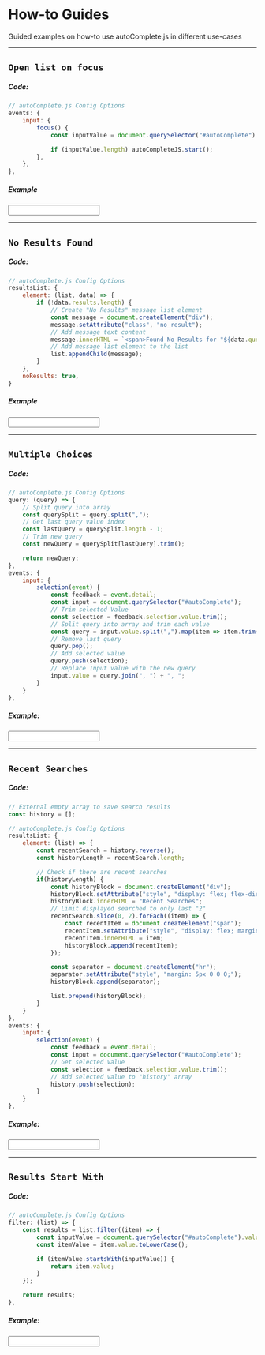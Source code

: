# How-to Guides
Guided examples on how-to use autoComplete.js in different use-cases

***

## `Open list on focus`

<!-- panels:start -->
<!-- div:left-panel -->

##### Code:

```js
// autoComplete.js Config Options
events: {
    input: {
        focus() {
            const inputValue = document.querySelector("#autoComplete").value;

            if (inputValue.length) autoCompleteJS.start();
        },
    },
},
```

<!-- div:right-panel -->

##### Example

<input type="text" dir="ltr" spellcheck=false autocorrect="off" autocomplete="off" autocapitalize="off" id="autoComplete_01">

<!-- panels:end -->

***

## `No Results Found`

<!-- panels:start -->
<!-- div:left-panel -->

##### Code:

```js
// autoComplete.js Config Options
resultsList: {
    element: (list, data) => {
        if (!data.results.length) {
            // Create "No Results" message list element
            const message = document.createElement("div");
            message.setAttribute("class", "no_result");
            // Add message text content
            message.innerHTML = `<span>Found No Results for "${data.query}"</span>`;
            // Add message list element to the list
            list.appendChild(message);
        }
    },
    noResults: true,
}
```

<!-- div:right-panel -->

##### Example

<input type="text" dir="ltr" spellcheck=false autocorrect="off" autocomplete="off" autocapitalize="off" id="autoComplete_02">

<!-- panels:end -->

***

## `Multiple Choices`

<!-- panels:start -->
<!-- div:left-panel -->
##### Code:

```js
// autoComplete.js Config Options
query: (query) => {
    // Split query into array
    const querySplit = query.split(",");
    // Get last query value index
    const lastQuery = querySplit.length - 1;
    // Trim new query
    const newQuery = querySplit[lastQuery].trim();

    return newQuery;
},
events: {
    input: {
        selection(event) {
            const feedback = event.detail;
            const input = document.querySelector("#autoComplete");
            // Trim selected Value
            const selection = feedback.selection.value.trim();
            // Split query into array and trim each value
            const query = input.value.split(",").map(item => item.trim());
            // Remove last query
            query.pop();
            // Add selected value
            query.push(selection);
            // Replace Input value with the new query
            input.value = query.join(", ") + ", ";
        }
    }
},
```

<!-- div:right-panel -->

##### Example:

<input type="text" dir="ltr" spellcheck=false autocorrect="off" autocomplete="off" autocapitalize="off" id="autoComplete_03">

<!-- panels:end -->

***

## `Recent Searches`

<!-- panels:start -->
<!-- div:left-panel -->
##### Code:
```js
// External empty array to save search results
const history = [];
```

```js
// autoComplete.js Config Options
resultsList: {
    element: (list) => {
        const recentSearch = history.reverse();
        const historyLength = recentSearch.length;

        // Check if there are recent searches
        if(historyLength) {
            const historyBlock = document.createElement("div");
            historyBlock.setAttribute("style", "display: flex; flex-direction: column; margin: .3rem; padding: .3rem .5rem;");
            historyBlock.innerHTML = "Recent Searches";
            // Limit displayed searched to only last "2"
            recentSearch.slice(0, 2).forEach((item) => {
                const recentItem = document.createElement("span");
                recentItem.setAttribute("style", "display: flex; margin: .2rem; color: rgba(0, 0, 0, .2);");
                recentItem.innerHTML = item;
                historyBlock.append(recentItem);
            });

            const separator = document.createElement("hr");
            separator.setAttribute("style", "margin: 5px 0 0 0;");
            historyBlock.append(separator);

            list.prepend(historyBlock);
        }
    }
},
events: {
    input: {
        selection(event) {
            const feedback = event.detail;
            const input = document.querySelector("#autoComplete");
            // Get selected Value
            const selection = feedback.selection.value.trim();
            // Add selected value to "history" array
            history.push(selection);
        }
    }
},
```

<!-- div:right-panel -->

##### Example:

<input type="text" dir="ltr" spellcheck=false autocorrect="off" autocomplete="off" autocapitalize="off" id="autoComplete_04">

<!-- panels:end -->

***

## `Results Start With`

<!-- panels:start -->
<!-- div:left-panel -->
##### Code:

```js
// autoComplete.js Config Options
filter: (list) => {
    const results = list.filter((item) => {
        const inputValue = document.querySelector("#autoComplete").value.toLowerCase();
        const itemValue = item.value.toLowerCase();

        if (itemValue.startsWith(inputValue)) {
            return item.value;
        }
    });

    return results;
},
```

<!-- div:right-panel -->

##### Example:

<input type="text" dir="ltr" spellcheck=false autocorrect="off" autocomplete="off" autocapitalize="off" id="autoComplete_05">

<!-- panels:end -->

<script>
    const data = {
        src: ["Pizza", "Burgers", "Sushi", "Coffee", "Soda", "Fresh Juice"]
    };
    const placeHolder = "Pizza, Burger, Sushi";
    const resultsList= {
        element(list, data) {
            if (!data.results.length) {
                // Create "No Results" message list element
                const message = document.createElement("div");
                message.setAttribute("class", "no_result");
                // Add message text content
                message.innerHTML = `<span>Found No Results for "${data.query}"</span>`;
                // Add message list element to the list
                list.prepend(message);
            }
        },
        noResults: true,
    };
    const resultItem = {
        highlight: true
    };

    const autoCompleteJS_01 = new autoComplete({
        selector: "#autoComplete_01",
        placeHolder,
        data,
        resultsList,
        resultItem,
        events: {
            input: {
                focus() {
                    if (autoCompleteJS_01.input.value.length) autoCompleteJS_01.start();
                },
                selection(event) {
                    const selection = event.detail.selection.value;
                    autoCompleteJS_01.input.value = selection;
                }
            },
        },
    });

    const autoCompleteJS_02 = new autoComplete({
        selector: "#autoComplete_02",
        placeHolder,
        data,
        resultsList,
        resultItem,
        events: {
            input: {
                selection(event) {
                    const selection = event.detail.selection.value;
                    autoCompleteJS_02.input.value = selection;
                }
            }
        }
    });

    const autoCompleteJS_03 = new autoComplete({
        selector: "#autoComplete_03",
        placeHolder,
        data,
        query(query) {
            // Split query into array
            const querySplit = query.split(",");
            // Get last query value index
            const lastQuery = querySplit.length - 1;
            // Trim new query
            const newQuery = querySplit[lastQuery].trim();

            return newQuery;
	    },
        resultsList,
        resultItem,
        events: {
            input: {
                selection(event) {
                    const feedback = event.detail;
                    const input = autoCompleteJS_03.input;
                    // Trim selected Value
                    const selection = feedback.selection.value.trim();
                    // Split query into array and trim each value
                    const query = input.value.split(",").map(item => item.trim());
                    // Remove last query
                    query.pop();
                    // Add selected value
                    query.push(selection);
                    // Replace Input value with the new query
                    input.value = query.join(", ") + ", ";
                }
            }
        }
    });
    
    let history = [];
    
    const autoCompleteJS_04 = new autoComplete({
        selector: "#autoComplete_04",
        placeHolder,
        data,
        resultsList: {
            element(list) {
                const recentSearch = history.reverse();
                const historyLength = recentSearch.length;

                if(historyLength) {
                    const historyBlock = document.createElement("div");
                    historyBlock.setAttribute("style", "display: flex; flex-direction: column; margin: .3rem; padding: .3rem .5rem;");
                    historyBlock.innerHTML = "Recent Searches";

                    recentSearch.slice(0, 2).forEach((item) => {
                        const recentItem = document.createElement("span");
                        recentItem.setAttribute("style", "display: flex; margin: .2rem; color: rgba(0, 0, 0, .2);");
                        recentItem.innerHTML = item;
                        historyBlock.append(recentItem);
                    });

                    const separator = document.createElement("hr");
                    separator.setAttribute("style", "margin: 5px 0 0 0;");
                    historyBlock.append(separator);

                    list.prepend(historyBlock);
                }
            },
        },
        resultItem,
        events: {
            input: {
                selection(event) {
                    const feedback = event.detail;
                    const input = autoCompleteJS_04.input;
                    // Get selected Value
                    const selection = feedback.selection.value;
                    // Add selected value to "history" array
                    history.push(selection);
                    
                    autoCompleteJS_04.input.value = selection;
                }
            }
        }
    });

    const autoCompleteJS_05 = new autoComplete({
        selector: "#autoComplete_05",
        placeHolder,
        data: {
            ...data,
            filter(list) {
                const results = list.filter((item) => {
                    const inputValue = document.querySelector("#autoComplete_05").value.toLowerCase();
                    const itemValue = item.value.toLowerCase();

                    if (itemValue.startsWith(inputValue)) {
                        return item.value;
                    }
                });

                return results;
            }
        },
        resultsList,
        resultItem,
        events: {
            input: {
                selection(event) {
                    const selection = event.detail.selection.value;
                    autoCompleteJS_05.input.value = selection;
                }
            }
        }
    });
</script>